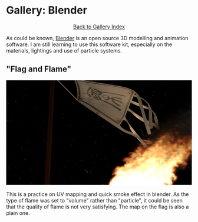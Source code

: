# Gallery: Blender

<center><a class="button_blue_bordered" href="gallery.html">Back to Gallery Index</a></center>

As could be known, [Blender](http://www.blender.org) is an open source 3D
modelling and animation software. I am still learning to use this software kit,
especially on the materials, lightings and use of particle systems.

## "Flag and Flame"

<center><img src="images/flame-flag-960x540.png"/></center>

This is a practice on UV mapping and quick smoke effect in blender. As the type
of flame was set to "volume" rather than "particle", it could be seen that the
quality of flame is not very satisfying. The map on the flag is also a plain
one.
